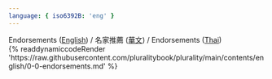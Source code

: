 ```yaml
---
language: { iso6392B: 'eng' }
---
```

<div>Endorsements (<a href="../eng/">English</a>) / 名家推薦 (<a href="../zh-tw/">華文</a>) / Endorsements (<a href="../tha/">Thai</a>) </div>
<div></div><div></div>
{% readdynamiccodeRender 'https://raw.githubusercontent.com/pluralitybook/plurality/main/contents/english/0-0-endorsements.md' %}